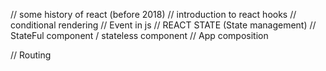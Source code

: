 // some history of react (before 2018)
// introduction to react hooks
// conditional rendering
// Event in js
// REACT STATE (State management)
// StateFul component / stateless component
// App composition

// Routing
